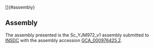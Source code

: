 []{#assembly}

Assembly
--------

The assembly presented is the Sc\_YJM972\_v1 assembly submitted to
[INSDC](http://www.insdc.org) with the assembly accession
[GCA\_000976425.2](http://www.ebi.ac.uk/ena/data/view/GCA_000976425.2).

